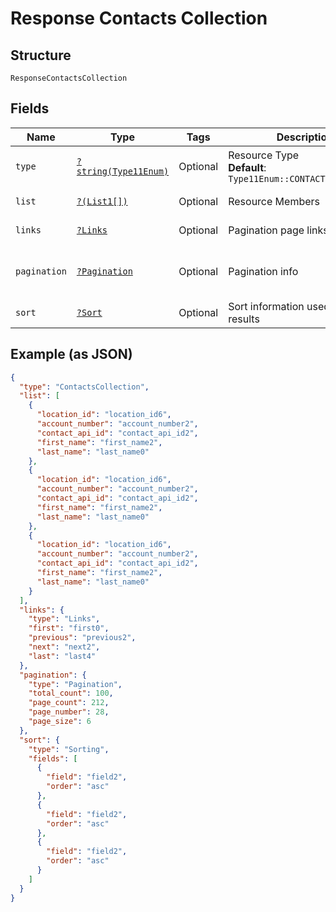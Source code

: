 
# Response Contacts Collection

## Structure

`ResponseContactsCollection`

## Fields

| Name | Type | Tags | Description | Getter | Setter |
|  --- | --- | --- | --- | --- | --- |
| `type` | [`?string(Type11Enum)`](../../doc/models/type-11-enum.md) | Optional | Resource Type<br>**Default**: `Type11Enum::CONTACTSCOLLECTION` | getType(): ?string | setType(?string type): void |
| `list` | [`?(List1[])`](../../doc/models/list-1.md) | Optional | Resource Members | getList(): ?array | setList(?array list): void |
| `links` | [`?Links`](../../doc/models/links.md) | Optional | Pagination page links | getLinks(): ?Links | setLinks(?Links links): void |
| `pagination` | [`?Pagination`](../../doc/models/pagination.md) | Optional | Pagination info | getPagination(): ?Pagination | setPagination(?Pagination pagination): void |
| `sort` | [`?Sort`](../../doc/models/sort.md) | Optional | Sort information used on the results | getSort(): ?Sort | setSort(?Sort sort): void |

## Example (as JSON)

```json
{
  "type": "ContactsCollection",
  "list": [
    {
      "location_id": "location_id6",
      "account_number": "account_number2",
      "contact_api_id": "contact_api_id2",
      "first_name": "first_name2",
      "last_name": "last_name0"
    },
    {
      "location_id": "location_id6",
      "account_number": "account_number2",
      "contact_api_id": "contact_api_id2",
      "first_name": "first_name2",
      "last_name": "last_name0"
    },
    {
      "location_id": "location_id6",
      "account_number": "account_number2",
      "contact_api_id": "contact_api_id2",
      "first_name": "first_name2",
      "last_name": "last_name0"
    }
  ],
  "links": {
    "type": "Links",
    "first": "first0",
    "previous": "previous2",
    "next": "next2",
    "last": "last4"
  },
  "pagination": {
    "type": "Pagination",
    "total_count": 100,
    "page_count": 212,
    "page_number": 28,
    "page_size": 6
  },
  "sort": {
    "type": "Sorting",
    "fields": [
      {
        "field": "field2",
        "order": "asc"
      },
      {
        "field": "field2",
        "order": "asc"
      },
      {
        "field": "field2",
        "order": "asc"
      }
    ]
  }
}
```

